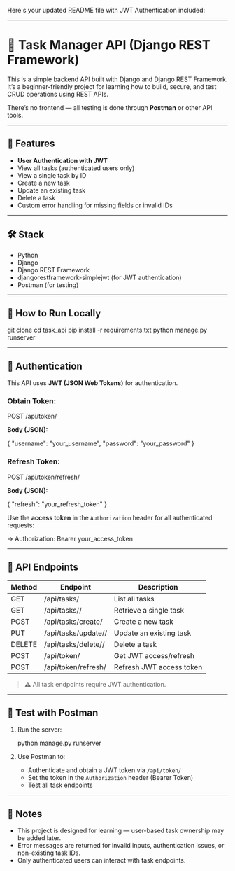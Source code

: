 Here's your updated README file with JWT Authentication included:

---

# 🧠 Task Manager API (Django REST Framework)

This is a simple backend API built with Django and Django REST Framework. It’s a beginner-friendly project for learning how to build, secure, and test CRUD operations using REST APIs.

There’s no frontend — all testing is done through **Postman** or other API tools.

---

## 🔧 Features

* **User Authentication with JWT**
* View all tasks (authenticated users only)
* View a single task by ID
* Create a new task
* Update an existing task
* Delete a task
* Custom error handling for missing fields or invalid IDs

---

## 🛠 Stack

* Python
* Django
* Django REST Framework
* djangorestframework-simplejwt (for JWT authentication)
* Postman (for testing)

---

## 🚀 How to Run Locally

git clone <your-repo-url>
cd task_api
pip install -r requirements.txt
python manage.py runserver


---

## 🔐 Authentication

This API uses **JWT (JSON Web Tokens)** for authentication.

### Obtain Token:

POST /api/token/


**Body (JSON):**

{
  "username": "your_username",
  "password": "your_password"
}


### Refresh Token:

POST /api/token/refresh/


**Body (JSON):**

{
  "refresh": "your_refresh_token"
}


Use the **access token** in the `Authorization` header for all authenticated requests:


  -> Authorization: Bearer your_access_token


---

## 📮 API Endpoints

| Method | Endpoint                | Description              |
| ------ | ----------------------- | ------------------------ |
| GET    | /api/tasks/             | List all tasks           |
| GET    | /api/tasks/<id>/        | Retrieve a single task   |
| POST   | /api/tasks/create/      | Create a new task        |
| PUT    | /api/tasks/update/<id>/ | Update an existing task  |
| DELETE | /api/tasks/delete/<id>/ | Delete a task            |
| POST   | /api/token/             | Get JWT access/refresh   |
| POST   | /api/token/refresh/     | Refresh JWT access token |

> ⚠️ All task endpoints require JWT authentication.

---

## 🧪 Test with Postman

1. Run the server:

   python manage.py runserver
   

2. Use Postman to:

   * Authenticate and obtain a JWT token via `/api/token/`
   * Set the token in the `Authorization` header (Bearer Token)
   * Test all task endpoints

---

## 📌 Notes

* This project is designed for learning — user-based task ownership may be added later.
* Error messages are returned for invalid inputs, authentication issues, or non-existing task IDs.
* Only authenticated users can interact with task endpoints.




